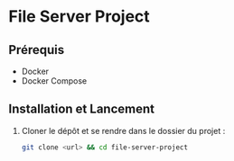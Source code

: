 # File Server Project

## Prérequis
- Docker
- Docker Compose

## Installation et Lancement

1. Cloner le dépôt et se rendre dans le dossier du projet :
   ```bash
   git clone <url> && cd file-server-project
